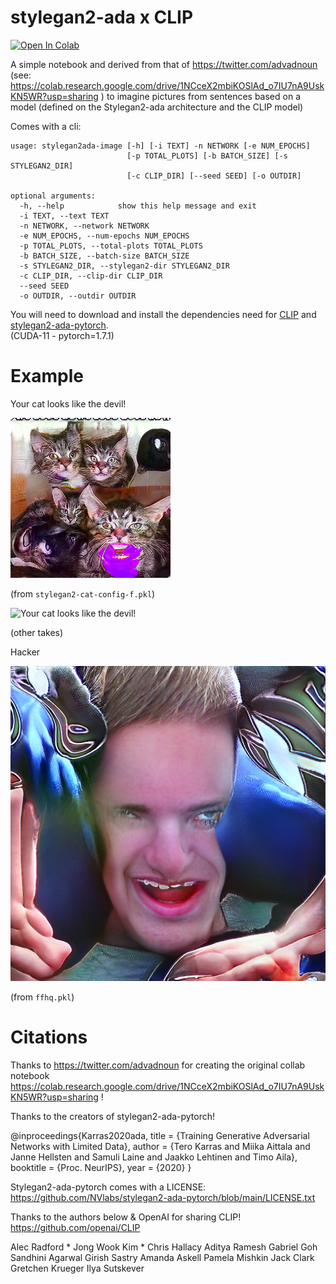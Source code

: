 # stylegan2-ada x CLIP
[![Open In Colab](https://colab.research.google.com/assets/colab-badge.svg)](https://colab.research.google.com/github/ysig/stylegan2-ADAxCLIP/blob/main/stylegan2_ada%20x%20CLIP.ipynb)

A simple notebook and derived from that of https://twitter.com/advadnoun  
(see: https://colab.research.google.com/drive/1NCceX2mbiKOSlAd_o7IU7nA9UskKN5WR?usp=sharing )
to imagine pictures from sentences based on a model (defined on the Stylegan2-ada architecture and the CLIP model)

Comes with a cli:

```
usage: stylegan2ada-image [-h] [-i TEXT] -n NETWORK [-e NUM_EPOCHS]
                          [-p TOTAL_PLOTS] [-b BATCH_SIZE] [-s STYLEGAN2_DIR]
                          [-c CLIP_DIR] [--seed SEED] [-o OUTDIR]

optional arguments:
  -h, --help            show this help message and exit
  -i TEXT, --text TEXT
  -n NETWORK, --network NETWORK
  -e NUM_EPOCHS, --num-epochs NUM_EPOCHS
  -p TOTAL_PLOTS, --total-plots TOTAL_PLOTS
  -b BATCH_SIZE, --batch-size BATCH_SIZE
  -s STYLEGAN2_DIR, --stylegan2-dir STYLEGAN2_DIR
  -c CLIP_DIR, --clip-dir CLIP_DIR
  --seed SEED
  -o OUTDIR, --outdir OUTDIR 
```  

You will need to download and install the dependencies need for [CLIP](https://github.com/openai/CLIP) and [stylegan2-ada-pytorch](https://github.com/NVlabs/stylegan2-ada-pytorch).  
(CUDA-11 - pytorch=1.7.1)

# Example

Your cat looks like the devil!

![Your cat looks like the devil!](./cat.png)

(from `stylegan2-cat-config-f.pkl`)

![Your cat looks like the devil!](./other_takes.png)

(other takes)


Hacker

![Hacker](./hacker.png)

(from `ffhq.pkl`)

# Citations

Thanks to https://twitter.com/advadnoun for creating the original collab notebook https://colab.research.google.com/drive/1NCceX2mbiKOSlAd_o7IU7nA9UskKN5WR?usp=sharing !

Thanks to the creators of stylegan2-ada-pytorch!

@inproceedings{Karras2020ada,
  title     = {Training Generative Adversarial Networks with Limited Data},
  author    = {Tero Karras and Miika Aittala and Janne Hellsten and Samuli Laine and Jaakko Lehtinen and Timo Aila},
  booktitle = {Proc. NeurIPS},
  year      = {2020}
}

Stylegan2-ada-pytorch comes with a LICENSE: https://github.com/NVlabs/stylegan2-ada-pytorch/blob/main/LICENSE.txt

Thanks to the authors below & OpenAI for sharing CLIP! https://github.com/openai/CLIP

Alec Radford \* Jong Wook Kim \* Chris Hallacy Aditya Ramesh Gabriel Goh Sandhini Agarwal
Girish Sastry Amanda Askell Pamela Mishkin Jack Clark Gretchen Krueger
Ilya Sutskever
